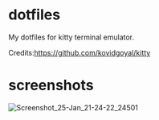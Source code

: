 # dotfiles
My dotfiles for kitty terminal emulator.

Credits:https://github.com/kovidgoyal/kitty

# screenshots
![Screenshot_25-Jan_21-24-22_24501](https://github.com/wbose/kitty_dotfiles/assets/84239853/5bc8fa32-019c-434f-ad70-a30c29247dc1)
